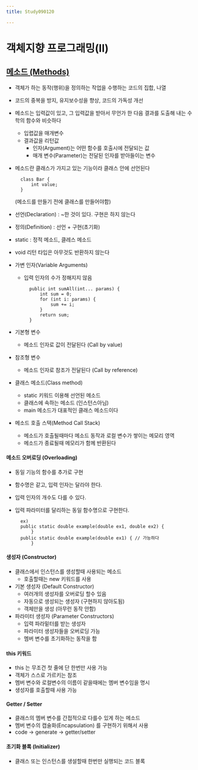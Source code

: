 ```yaml
---
title: Study090120 

---
```


# 객체지향 프로그래밍(II)

## <u>메소드 (Methods)</u>

* 객체가 하는 동작(행위)을 정의하는 작업을 수행하는 코드의 집합, 나열
* 코드의 중복을 방지, 유지보수성을 향상, 코드의 가독성 개선
* 메소드는 입력값이 있고, 그 입력값을 받아서 무언가 한 다음 결과를 도출해 내는 수학의 함수와 비슷하다
    * 입렵값을 매개변수
    * 결과값을 리턴값 
        * 인자(Argument)는 어떤 함수를 호출시에 전달되는 값
        * 매개 변수(Parameter)는 전달된 인자를 받아들이는 변수
* 메소드란 클래스가 가지고 있는 기능이라 클래스 안에 선언된다        

        class Bar { 
            int value; 
        }
        
    (메소드를 만들기 전에 클래스를 만들어야함)
* 선언(Declaration) : ~한 것이 있다. 구현은 하지 않는다
* 정의(Definition) : 선언 + 구현(초기화)
* static : 정적 메소드, 클레스 메소드
* void 리턴 타입은 아무것도 반환하지 않는다
* 가변 인자(Variable Arguments)
    * 입력 인자의 수가 정해지지 않음

            public int sumAll(int... params) {
                int sum = 0;
                for (int i: params) {
                    sum += i;
                }
                return sum;
            }
            
* 기본형 변수 
    * 메소드 인자로 값이 전달된다 (Call by value)
* 참조형 변수
    * 메소드 인자로 참조가 전달된다 (Call by reference)
* 클래스 메소드(Class method)
    * static 키워드 이용해 선언된 메소드
    * 클래스에 속하는 메소드 (인스턴스아님)
    * main 메소드가 대표적인 클래스 메소드이다
* 메소드 호출 스택(Method Call Stack)
    * 메소드가 호출될때마다 메소드 동작과 로컬 변수가 쌓이는 메모리 영역
    * 메소드가 종료될때 메모리가 함께 반환된다
    
#### 메소드 오버로딩 (Overloading)
* 동일 기능의 함수를 추가로 구현 
* 함수명은 같고, 입력 인자는 달라야 한다.
* 입력 인자의 개수도 다를 수 있다. 
* 입력 파라미터를 달리하는 동일 함수명으로 구현한다. 
        
        ex)
        public static double example(double ex1, double ex2) {
            }
        public static double example(double ex1) { // 가능하다 
            }

#### 생성자 (Constructor)
* 클래스에서 인스턴스를 생성할때 사용되는 메소드 
    * 호출할때는 new 키워드를 사용
* 기본 생성자 (Default Constructor)
    * 여러개의 생성자를 오버로딩 할수 있음
    * 자동으로 생성되는 생성자 (구현하지 않아도됨)
    * 객체만을 생성 (아무런 동작 안함)
* 파라미터 생성자 (Parameter Constructors)
    * 입력 파라밑터를 받는 생성자
    * 파라미터 생성자들을 오버로딩 가능
    * 멤버 변수를 초기화하는 동작을 함 
    
#### this 키워드 
* this 는 무조건 첫 줄에 단 한번만 사용 가능
* 객체가 스스로 가르키는 참조 
* 멤버 변수와 로컬변수의 이름이 같을때에는 멤버 변수임을 명시
* 생성자를 호출할때 사용 가능 

#### Getter / Setter
* 클래스의 멤버 변수를 간접적으로 다를수 있게 하는 메소드 
* 멤버 변수의 캡술화(Encapsulation) 를 구현하기 위해서 사용    
* code -> generate -> getter/setter

#### 초기화 블록 (Initializer)
* 클래스 또는 인스턴스를 생설할때 한번만 실행되는 코드 블록 